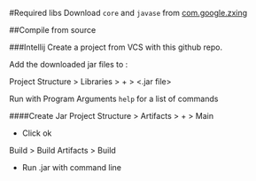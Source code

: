 #Required libs
Download `core` and `javase` from [com.google.zxing](https://search.maven.org/search?q=com.google.zxing)

##Compile from source

###Intellij
Create a project from VCS with this github repo.

Add the downloaded jar files to :

Project Structure > Libraries > + > <.jar file>

Run with Program Arguments `help` for a list of commands


####Create Jar
Project Structure > Artifacts > + > Main 
- Click ok 

Build > Build Artifacts > Build
- Run .jar with command line